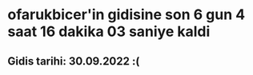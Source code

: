 # ofarukbicer'in gidisine son 6 gun 4 saat 16 dakika 03 saniye kaldi

## Gidis tarihi: 30.09.2022 :(